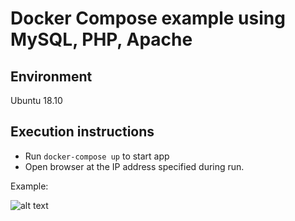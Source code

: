 # Docker Compose example using MySQL, PHP, Apache

## Environment
Ubuntu 18.10

## Execution instructions
- Run `docker-compose up` to start app
- Open browser at the IP address specified during run.

Example:

![alt text](https://i.imgur.com/X1HhaGm.png)
